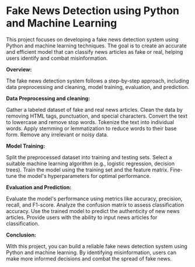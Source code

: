 # Fake News Detection using Python and Machine Learning

This project focuses on developing a fake news detection system using Python and machine learning techniques. The goal is to create an accurate and efficient model that can classify news articles as fake or real, helping users identify and combat misinformation.

**Overview:**

The fake news detection system follows a step-by-step approach, including data preprocessing and cleaning, model training, evaluation, and prediction.

**Data Preprocessing and cleaning:**

Gather a labeled dataset of fake and real news articles.
Clean the data by removing HTML tags, punctuation, and special characters.
Convert the text to lowercase and remove stop words.
Tokenize the text into individual words.
Apply stemming or lemmatization to reduce words to their base form.
Remove any irrelevant or noisy data.

**Model Training:**

Split the preprocessed dataset into training and testing sets.
Select a suitable machine learning algorithm (e.g., logistic regression, decision trees).
Train the model using the training set and the feature matrix.
Fine-tune the model's hyperparameters for optimal performance.

**Evaluation and Prediction:**

Evaluate the model's performance using metrics like accuracy, precision, recall, and F1-score.
Analyze the confusion matrix to assess classification accuracy.
Use the trained model to predict the authenticity of new news articles.
Provide users with the ability to input news articles for classification.

**Conclusion:**

With this project, you can build a reliable fake news detection system using Python and machine learning. By identifying misinformation, users can make more informed decisions and combat the spread of fake news.
